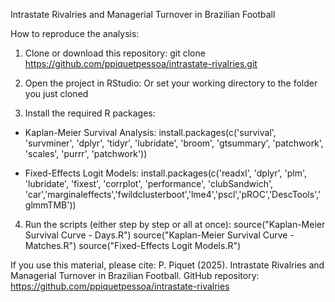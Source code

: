 Intrastate Rivalries and Managerial Turnover in Brazilian Football

How to reproduce the analysis:

1. Clone or download this repository:
git clone https://github.com/ppiquetpessoa/intrastate-rivalries.git

2. Open the project in RStudio:
Or set your working directory to the folder you just cloned

3. Install the required R packages:

- Kaplan-Meier Survival Analysis:
  install.packages(c('survival', 'survminer', 'dplyr', 'tidyr', 'lubridate', 'broom', 'gtsummary', 'patchwork', 'scales', 'purrr', 'patchwork'))

- Fixed-Effects Logit Models:
  install.packages(c('readxl', 'dplyr', 'plm', 'lubridate', 'fixest', 'corrplot', 'performance', 'clubSandwich', 'car','marginaleffects','fwildclusterboot','lme4','pscl','pROC','DescTools','glmmTMB'))

4. Run the scripts (either step by step or all at once):
source("Kaplan-Meier Survival Curve - Days.R")
source("Kaplan-Meier Survival Curve - Matches.R")
source("Fixed-Effects Logit Models.R")

If you use this material, please cite:
P. Piquet (2025). Intrastate Rivalries and Managerial Turnover in Brazilian Football.
GitHub repository: https://github.com/ppiquetpessoa/intrastate-rivalries
